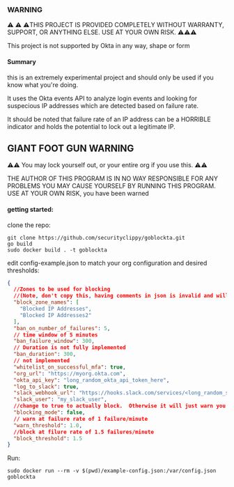 ### WARNING ###

:warning: :warning: :warning:THIS PROJECT IS PROVIDED COMPLETELY WITHOUT WARRANTY, SUPPORT, OR ANYTHING ELSE.  USE AT YOUR OWN RISK. :warning::warning::warning:

This project is not supported by Okta in any way, shape or form




#### Summary

this is an extremely experimental project and should only be used if you know what you're doing.

It uses the Okta events API to analyze login events and looking for suspecious IP addresses which
are detected based on failure rate.


It should be noted that failure rate of an IP address can be a HORRIBLE indicator and holds the potential
to lock out a legitimate IP.

## GIANT FOOT GUN WARNING
:warning::warning: You may lock yourself out, or your entire org if you use this. :warning::warning:


THE AUTHOR OF THIS PROGRAM IS IN NO WAY RESPONSIBLE FOR ANY PROBLEMS YOU MAY CAUSE YOURSELF BY RUNNING THIS PROGRAM.  USE AT YOUR OWN RISK, you have been warned



#### getting started:


clone the repo:

```
git clone https://github.com/securityclippy/goblockta.git
go build
sudo docker build . -t goblockta
```


edit config-example.json to match your org configuration and desired thresholds:

```json
{
  //Zones to be used for blocking
  //(Note, don't copy this, having comments in json is invalid and will cause you errors, this is just to explain teh config
  "block_zone_names": [
    "Blocked IP Addresses",
    "Blocked IP Addresses2"
  ],
  "ban_on_number_of_failures": 5,
  // time window of 5 minutes
  "ban_failure_window": 300,
  // Duration is not fully implemented
  "ban_duration": 300,
  // not implemented
  "whitelist_on_successful_mfa": true,
  "org_url": "https://myorg.okta.com",
  "okta_api_key": "long_random_okta_api_token_here",
  "log_to_slack": true,
  "slack_webhook_url": "https://hooks.slack.com/services/<long_random_string_from_slack_here>",
  "slack_user": "my_slack_user",
  //change to true to actually block.  Otherwise it will just warn you
  "blocking_mode": false,
  // warn at failure rate of 1 failure/minute
  "warn_threshold": 1.0,
  //block at filure rate of 1.5 failures/minute
  "block_threshold": 1.5
}

```


Run:
```
sudo docker run --rm -v $(pwd)/example-config.json:/var/config.json goblockta
```


